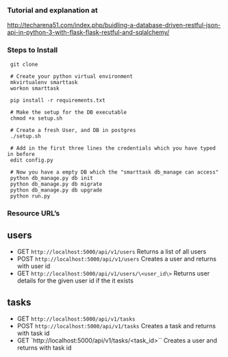 
### Tutorial and explanation at
http://techarena51.com/index.php/buidling-a-database-driven-restful-json-api-in-python-3-with-flask-flask-restful-and-sqlalchemy/

### Steps to Install

     git clone

     # Create your python virtual environment
     mkvirtualenv smarttask
     workon smarttask

     pip install -r requirements.txt

     # Make the setup for the DB executable
     chmod +x setup.sh

     # Create a fresh User, and DB in postgres
     ./setup.sh

     # Add in the first three lines the credentials which you have typed in before
     edit config.py

     # Now you have a empty DB which the "smarttask db_manage can access"
     python db_manage.py db init
     python db_manage.py db migrate
     python db_manage.py db upgrade
     python run.py

### Resource URL’s

## users
- GET	`http://localhost:5000/api/v1/users`	Returns a list of all users
- POST	`http://localhost:5000/api/v1/users`	Creates a user and returns with user id
- GET	`http://localhost:5000/api/v1/users/\<user_id\>`	Returns user details for the given user id if the it exists

## tasks
- GET `http://localhost:5000/api/v1/tasks`
- POST	`http://localhost:5000/api/v1/tasks`	Creates a task and returns with task id
- GET	`http://localhost:5000/api/v1/tasks/\<task_id>``	Creates a user and returns with task id

